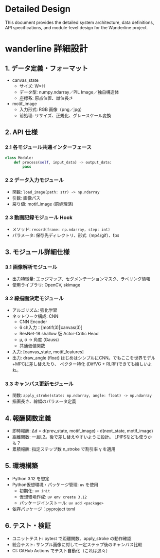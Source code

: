 # Detailed Design

This document provides the detailed system architecture, data definitions, API specifications, and module-level design for the Wanderline project.

# wanderline 詳細設計

## 1. データ定義・フォーマット
- canvas_state
  - サイズ: W×H
  - データ型: numpy.ndarray／PIL Image／独自構造体
  - 座標系: 原点位置、単位長さ
- motif_image
  - 入力形式: RGB 画像（png／jpg）
  - 前処理: リサイズ、正規化、グレースケール変換

## 2. API 仕様
### 2.1 各モジュール共通インターフェース
```python
class Module:
    def process(self, input_data) -> output_data:
        pass
```
### 2.2 データ入力モジュール
- 関数: `load_image(path: str) -> np.ndarray`
- 引数: 画像パス
- 戻り値: motif_image (前処理済)

### 2.3 動画記録モジュール Hook
- メソッド: `record(frame: np.ndarray, step: int)`
- パラメータ: 保存先ディレクトリ、形式（mp4/gif）、fps

## 3. モジュール詳細仕様
### 3.1 画像解析モジュール
- 出力特徴量: エッジマップ、セグメンテーションマスク、ラベリング情報
- 使用ライブラリ: OpenCV, skimage

### 3.2 線描画決定モジュール
- アルゴリズム: 強化学習 
- ネットワーク構成: CNN 
    - CNN Encoder
    - 6 ch入力：[motif(3)‖canvas(3)]
    - ResNet-18 shallow 版
    Actor-Critic Head
    - μ, σ → 角度 (Gauss)
    - 共通価値関数
- 入力: [canvas_state, motif_features]
- 出力: draw_angle (float)
はじめはシンプルにCNN。でもここを世界モデル+MPCに差し替えたり、 ベクター特化 (DiffVG + RLRF)できても嬉しいよね。

### 3.3 キャンバス更新モジュール
- 関数: `apply_stroke(state: np.ndarray, angle: float) -> np.ndarray`
- 描画長さ、線幅のパラメータ定義

## 4. 報酬関数定義
- 即時報酬: Δd = d(prev_state, motif_image) - d(next_state, motif_image)
- 距離関数: 一旦L2。後で差し替えやすいように設計。 LPIPSなども使うかも？
- 累積報酬: 指定ステップ数 n_stroke で割引率 γ を適用

## 5. 環境構築
- Python 3.12 を想定
- Python仮想環境・パッケージ管理: `uv` を使用
  - 初期化: `uv init`
  - 仮想環境作成: `uv env create 3.12`
  - パッケージインストール: `uv add <package>`
- 依存パッケージ：pyproject toml

## 6. テスト・検証
- ユニットテスト: pytest で距離関数、apply_stroke の動作確認
- 統合テスト: サンプル画像に対して一定ステップ後のキャンバス比較
- CI: GitHub Actions でテスト自動化（これは追々）
